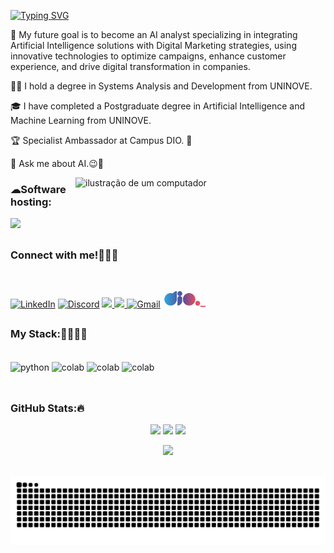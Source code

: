 
[![Typing SVG](https://readme-typing-svg.herokuapp.com?font=Fira+Code&color=BB00B4&lines=+Olá,+Eu+sou+Rone+Bragaglia!+%F0%9F%91%BE%F0%9F%93%9A%F0%9F%92%99)](https://git.io/typing-svg)
<img align="right" alt="" height="300px" src="https://camo.githubusercontent.com/796b0b6c040bc9164595567b33dbe1687c5c04ab09903a27b0eaedd1fd89ab3d/68747470733a2f2f692e70696e696d672e636f6d2f6f726967696e616c732f38332f62382f30392f38336238303938353761636434316137626164343933356234373334663966632e676966">

 🚀 My future goal is to become an AI analyst specializing in integrating Artificial Intelligence solutions with Digital Marketing strategies, using innovative technologies to optimize campaigns, enhance customer experience, and drive digital transformation in companies.

🧑‍💻 I hold a degree in Systems Analysis and Development from UNINOVE.

🎓 I have completed a Postgraduate degree in Artificial Intelligence and Machine Learning from UNINOVE.

🏆 Specialist Ambassador at Campus DIO. 🚀

💬 Ask me about AI.😉🧠

<img src="https://raw.githubusercontent.com/MicaelliMedeiros/micaellimedeiros/master/image/computer-illustration.png" alt="ilustração de um computador" min-width="400px" max-width="400px" width="400px" align="right">

<h3>☁Software hosting:</h3>

<div>
	<img src="https://img.shields.io/badge/github%20pages-121013?style=for-the-badge&logo=github&logoColor=white">

## <h3 align="left">Connect with me!🤝👇🏼

</div><br/>

[![LinkedIn](https://img.shields.io/badge/-LinkedIn-000?style=for-the-badge&logo=linkedin&logoColor=FF00F6&color:FFF)](https://www.linkedin.com/in/rone-bragaglia-a6aa60157/)
[![Discord](https://img.shields.io/badge/Discord-7289DA?style=for-the-badge&logo=discord&logoColor=white)](https://discord.com/channels/@me/)
<a href="https://ronbragaglia.github.io/Portfolio/" target="_blank">
  <img src="https://img.shields.io/badge/Portfolio-255E63?style=for-the-badge&logo=About.me&logoColor=white">
</a>
<a href="https://ronbragaglia.github.io/portfolio-marketing-digital./" target="_blank">
  <img src="https://img.shields.io/badge/Portfolio-Marketing_Digital-00A7C4?style=for-the-badge&logo=Marketing&logoColor=white">
</a>
 [![Gmail](https://img.shields.io/badge/Gmail-333333?style=for-the-badge&logo=gmail&logoColor=red)](https://mail.google.com/mail/u/1/#inbox)
 <a href="https://www.dio.me/users/ronebragagliasso">
 <img src="https://github.com/Hadryanpaulo/Hadryanpaulo/raw/b55de4628a36eaad43f0edc2709993529ae48b37/dio.me.jpeg" alt="DIO Logo" width="70">
</a>

## <h3 align="left">My Stack:👨🏻‍💻🧠
<div style="display: inline_block"><br/>
<img align="center" alt="python" src="https://img.shields.io/badge/Python-14354C?style=for-the-badge&logo=python&logoColor=white" />
<img align="center" alt="colab"  src="https://img.shields.io/badge/Colab-F9AB00?style=for-the-badge&logo=googlecolab&color=525252" />
<img align="center" alt="colab"  src="https://img.shields.io/badge/Kaggle-20BEFF?style=for-the-badge&logo=Kaggle&logoColor=white" />
<img align="center" alt="colab"  src="https://img.shields.io/badge/Visual_Studio_Code-0078D4?style=for-the-badge&logo=visual%20studio%20code&logoColor=white" />
</div><br/>

## <h3>GitHub Stats:🔥

<p align="center">
	<img src="https://github-readme-stats.vercel.app/api?username=Ronbragaglia&theme=midnight-purple&count_private=true"/>
	<img src="https://streak-stats.demolab.com?user=Ronbragaglia&theme=midnight-purple&border_radius=&date_format=j%2Fn%5B%2FY%5D"/>
	<img src="https://github-readme-stats.vercel.app/api/top-langs/?username=Ronbragaglia&theme=midnight-purple&layout=donut&hide=jupyter%20notebook"/>   
<br>

</div>

<div align="center">

![](https://komarev.com/ghpvc/?username=Ronbragaglia&style=for-the-badge&label=view+on+my+profile)
<br clear="both">

<br clear="both">

<img src="https://raw.githubusercontent.com/Ronbragaglia/Ronbragaglia/output/snake.svg" alt="Snake animation" />

###

</div>
